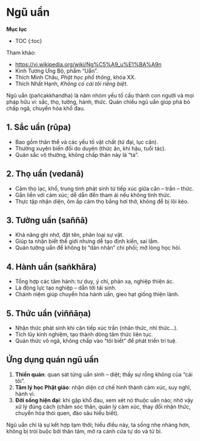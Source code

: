 # Ngũ uẩn

**Mục lục**

- TOC
{:toc}

Tham khảo:

- <https://vi.wikipedia.org/wiki/Ng%C5%A9_u%E1%BA%A9n>
- Kinh Tương Ưng Bộ, phẩm “Uẩn”.
- Thích Minh Châu, *Phật học phổ thông*, khóa XX.
- Thích Nhất Hạnh, *Không có cái tôi riêng biệt*.

Ngũ uẩn (pañcakkhandha) là năm nhóm yếu tố cấu thành con người và mọi pháp hữu vi: sắc, thọ, tưởng, hành, thức. Quán chiếu ngũ uẩn giúp phá bỏ chấp ngã, chuyển hóa khổ đau.

## 1. Sắc uẩn (rūpa)

- Bao gồm thân thể và các yếu tố vật chất (tứ đại, lục căn).
- Thường xuyên biến đổi do duyên (thức ăn, khí hậu, tuổi tác).
- Quán sắc vô thường, không chấp thân này là “ta”.

## 2. Thọ uẩn (vedanā)

- Cảm thọ lạc, khổ, trung tính phát sinh từ tiếp xúc giữa căn – trần – thức.
- Gắn liền với cảm xúc; dễ dẫn đến tham ái nếu không tỉnh thức.
- Thực tập nhận diện, ôm ấp cảm thọ bằng hơi thở, không để bị lôi kéo.

## 3. Tưởng uẩn (saññā)

- Khả năng ghi nhớ, đặt tên, phân loại sự vật.
- Giúp ta nhận biết thế giới nhưng dễ tạo định kiến, sai lầm.
- Quán tưởng uẩn để không bị “dán nhãn” chi phối; mở lòng học hỏi.

## 4. Hành uẩn (saṅkhāra)

- Tổng hợp các tâm hành: tư duy, ý chí, phản xạ, nghiệp thiện ác.
- Là động lực tạo nghiệp – dẫn tới tái sinh.
- Chánh niệm giúp chuyển hóa hành uẩn, gieo hạt giống thiện lành.

## 5. Thức uẩn (viññāṇa)

- Nhận thức phát sinh khi căn tiếp xúc trần (nhãn thức, nhĩ thức…).
- Tích lũy kinh nghiệm, tạo thành dòng tâm thức liên tục.
- Quán thức vô ngã, không chấp vào “tôi biết” để phát triển trí tuệ.

## Ứng dụng quán ngũ uẩn

1. **Thiền quán**: quan sát từng uẩn sinh – diệt; thấy sự rỗng không của “cái tôi”.
2. **Tâm lý học Phật giáo**: nhận diện cơ chế hình thành cảm xúc, suy nghĩ, hành vi.
3. **Đời sống hiện đại**: khi gặp khổ đau, xem xét nó thuộc uẩn nào; nhờ vậy xử lý đúng cách (chăm sóc thân, quản lý cảm xúc, thay đổi nhận thức, chuyển hóa thói quen, đào sâu hiểu biết).

Ngũ uẩn chỉ là sự kết hợp tạm thời; hiểu điều này, ta sống nhẹ nhàng hơn, không bị trói buộc bởi thân tâm, mở ra cánh cửa tự do và từ bi.
